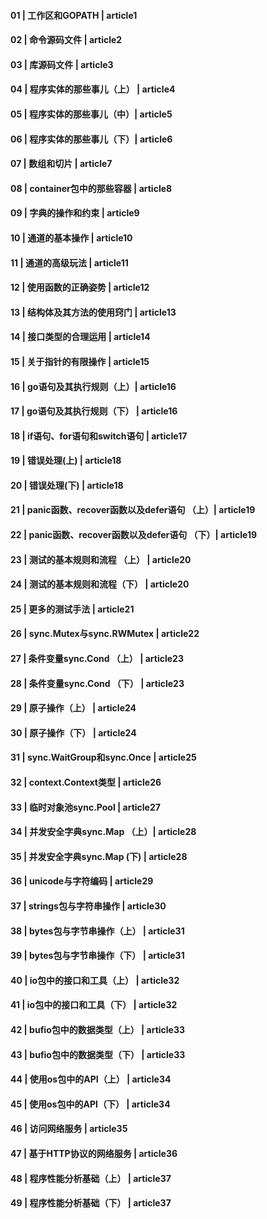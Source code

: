 #### 01 | 工作区和GOPATH    | article1
#### 02 | 命令源码文件    | article2
#### 03 | 库源码文件     | article3
#### 04 | 程序实体的那些事儿（上）  | article4
#### 05 | 程序实体的那些事儿（中）| article5
#### 06 | 程序实体的那些事儿（下）| article6
#### 07 | 数组和切片 | article7
#### 08 | container包中的那些容器 | article8
#### 09 | 字典的操作和约束  | article9
#### 10 | 通道的基本操作    | article10
#### 11 | 通道的高级玩法   | article11
#### 12 | 使用函数的正确姿势 | article12
#### 13 | 结构体及其方法的使用窍门  | article13
#### 14 | 接口类型的合理运用     | article14
#### 15 | 关于指针的有限操作     | article15
#### 16 | go语句及其执行规则（上）| article16
#### 17 | go语句及其执行规则（下） | article16
#### 18 | if语句、for语句和switch语句 | article17
#### 19 | 错误处理(上)      | article18
#### 20 | 错误处理(下)      | article18
#### 21 | panic函数、recover函数以及defer语句 （上）| article19
#### 22 | panic函数、recover函数以及defer语句 （下）| article19
#### 23 | 测试的基本规则和流程 （上）    | article20
#### 24 | 测试的基本规则和流程（下） | article20
#### 25 | 更多的测试手法   | article21
#### 26 | sync.Mutex与sync.RWMutex | article22
#### 27 | 条件变量sync.Cond （上） | article23
#### 28 | 条件变量sync.Cond （下） | article23
#### 29 | 原子操作（上）   | article24
#### 30 | 原子操作（下）   | article24
#### 31 | sync.WaitGroup和sync.Once | article25
#### 32 | context.Context类型 | article26
#### 33 | 临时对象池sync.Pool    | article27
#### 34 | 并发安全字典sync.Map （上）| article28
#### 35 | 并发安全字典sync.Map (下)  | article28
#### 36 | unicode与字符编码  | article29
#### 37 | strings包与字符串操作    | article30
#### 38 | bytes包与字节串操作（上）   | article31
#### 39 | bytes包与字节串操作（下）   | article31
#### 40 | io包中的接口和工具（上）     | article32
#### 41 | io包中的接口和工具（下） | article32
#### 42 | bufio包中的数据类型（上）   | article33
#### 43 | bufio包中的数据类型（下）   | article33
#### 44 | 使用os包中的API（上） | article34
#### 45 | 使用os包中的API（下） | article34
#### 46 | 访问网络服务    | article35
#### 47 | 基于HTTP协议的网络服务 | article36
#### 48 | 程序性能分析基础（上）   | article37
#### 49 | 程序性能分析基础（下）   | article37

